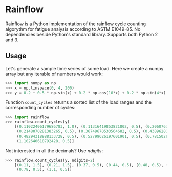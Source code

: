 Rainflow
========

Rainflow is a Python implementation of the rainflow cycle counting algorythm
for fatigue analysis according to ASTM E1049-85. No dependencies beside Python's
standard library. Supports both Python 2 and 3.

Usage
-----
Let's generate a sample time series of some load. Here we create a numpy array but any iterable of numbers would work:
```python
>>> import numpy as np
>>> x = np.linspace(0, 4, 200)
>>> y = 0.2 + 0.5 * np.sin(x) + 0.2 * np.cos(10*x) + 0.2 * np.sin(4*x)
```

Function `count_cycles` returns a sorted list of the load ranges and the corresponding
number of cycles:
```python
>>> import rainflow
>>> rainflow.count_cycles(y)
    [(0.11022406179686783, 1.0), (0.11316419853821802, 0.5), (0.20607635324664902, 1.0),
     (0.2148070281383265, 0.5), (0.36749670533564682, 0.5), (0.4389628182518176, 0.5),
     (0.48294318988133728, 0.5), (0.52799626197601901, 0.5), (0.78150280937784777, 0.5),
     (1.102640610792428, 0.5)]
```
Not interested in all the decimals? Use *ndigits*:
```python
>>> rainflow.count_cycles(y, ndigits=2)
    [(0.11, 1.5), (0.21, 1.5), (0.37, 0.5), (0.44, 0.5), (0.48, 0.5), (0.53, 0.5),
     (0.78, 0.5), (1.1, 0.5)]
```
